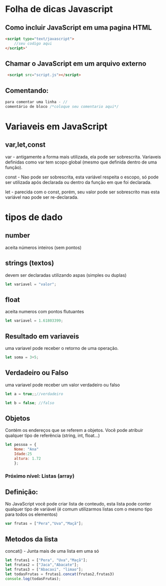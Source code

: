 # Folha de dicas Javascript
## Como incluir JavaScript em uma pagina HTML
```html
<script type="text/javascript">
    //seu codigo aqui
</script>'
```
## Chamar o JavaScript em um arquivo externo
```html
 <script src="script.js"></script>
```

## Comentando:


```js
para comentar uma linha - //
comentário de bloco /*coloque seu comentario aqui*/


```
# Variaveis em JavaScript
## var,let,const

var - antigamente a forma mais utilizada, ela pode ser sobrescrita. Variaveis definidas como var tem scopo global (mesmo que definida dentro de uma função).

const - Nao pode ser sobrescrita, esta variável respeita o escopo, só pode ser utilizada após declarada ou dentro da função em que foi declarada.

let - parecida com o const, porém, seu valor pode ser sobrescrito mas esta variável nao pode ser re-declarada.

# tipos de dado
## number
aceita números inteiros (sem pontos)
## strings (textos)
devem ser declaradas utilizando aspas (simples ou duplas)
```js
let variavel = "valor";
```
## float 
aceita numeros com pontos flutuantes 
```js
let variavel = 1.61803399;
```
## Resultado em variaveis
uma variavel pode receber o retorno de uma operação.
```js
let soma = 3+5;
```
## Verdadeiro ou Falso
uma variavel pode receber um valor verdadeiro ou falso

```js
let a = true;;//verdadeiro

let b = false; //falso
```
## Objetos
Contém os endereços que se referem a objetos. Você pode atribuir qualquer tipo de referência (string, int, float...)

```js
let pessoa = {
    Nome: "Ana"
    Idade:25
    altura: 1.72
    };
```
### Próximo nível: Listas (array)
## Definição:
No JavaScript você pode criar lista de conteudo, esta lista pode conter qualquer tipo de variável (é comum utilizarmos listas com o mesmo tipo para todos os elementos)
```js
var frutas = ["Pera","Uva","Maçã"];
```
## Metodos da lista
concat() - Junta mais de uma lista em uma só 
```js
let frutas1 = ["Pera", "Uva","Maçã"];
let frutas2 = ["Jaca","Abacate"];
let frutas3 = ["Abacaxi", "limao"];
let todasFrutas = frutas1.concat(frutas2,frutas3)
console.log(todasFrutas);
